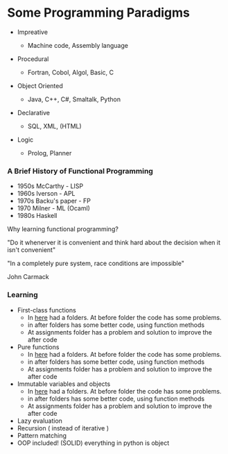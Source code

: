 # Some Programming Paradigms


* Impreative
    - Machine code, Assembly language

* Procedural
    - Fortran, Cobol, Algol, Basic, C

* Object Oriented
    - Java, C++, C#, Smaltalk, Python

* Declarative
    - SQL, XML, (HTML)

* Logic
    - Prolog, Planner


### A Brief History of Functional Programming

* 1950s McCarthy - LISP
* 1960s Iverson  - APL
* 1970s Backu's paper - FP
* 1970 Milner - ML (Ocaml)
* 1980s Haskell


Why learning functional programming?

"Do it whenerver it is convenient
and think hard about the decision
when it isn't convenient"

"In a completely pure system,
race conditions are impossible"

John Carmack


### Learning

* First-class functions
  * In [here](./fclass-functions) had a folders. At before folder the code has some problems.
  * in after folders has some  better code, using function methods
  * At assignments folder has a problem and solution to improve the after code
* Pure functions
  * In [here](./pure-functions) had a folders. At before folder the code has some problems.
  * in after folders has some  better code, using function methods
  * At assignments folder has a problem and solution to improve the after code
* Immutable variables and objects
  * In [here](./immutable-variables) had a folders. At before folder the code has some problems.
  * in after folders has some  better code, using function methods
  * At assignments folder has a problem and solution to improve the after code
* Lazy evaluation
* Recursion ( instead of iterative )
* Pattern matching
* OOP included! (SOLID) everything in python is object

